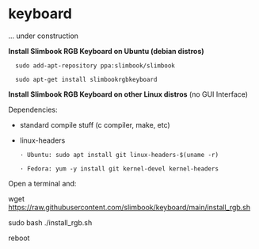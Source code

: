 # keyboard
... under construction


**Install Slimbook RGB Keyboard on Ubuntu (debian distros)**


      sudo add-apt-repository ppa:slimbook/slimbook

      sudo apt-get install slimbookrgbkeyboard


**Install Slimbook RGB Keyboard on other Linux distros**
(no GUI Interface)

Dependencies:

- standard compile stuff (c compiler, make, etc)
- linux-headers 

      · Ubuntu: sudo apt install git linux-headers-$(uname -r)

      · Fedora: yum -y install git kernel-devel kernel-headers
      

Open a terminal and:

wget https://raw.githubusercontent.com/slimbook/keyboard/main/install_rgb.sh

sudo bash ./install_rgb.sh

reboot
